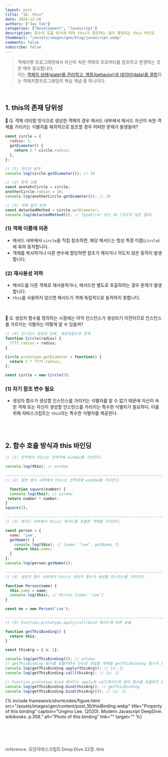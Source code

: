 ```yaml
---
layout: post
title: "16. this"
date: 2024-12-20
authors: ["Jay Tak"]
categories: ["Development", "Javascript"]
description: 함수의 호출 방식에 따라 this가 참조하는 값이 결정되는 this 바인딩
thumbnail: "/assets/images/gen/blog/javascript.webp"
comments: false
subscribe: false
---
```


> 객체지향 프로그래밍에서 자신이 속한 객체의 프로퍼티를 참조하고 변경하는 것은 매우 중요합니다.<br> 이는 [객체의 상태(state)를 관리하고, 행동(behavior)과 데이터(data)를 결합](#)하는 객제치향프로그래밍의 핵심 개념 중 하나이다.

<br>

## 1. this의 존재 당위성

🧐 Q. 객체 리터럴 방식으로 생성한 객체의 경우 메서드 내부에서 메서드 자신이 속한 객체를 가리키는 식별자를 재귀적으로 참조할 경우 어떠한 문제가 발생될까?

```javascript
const circle = {
  radius: 5,
  getDiameter() {
    return 2 * circle.radius;
  },
};

// (1) 의도한 동작
console.log(circle.getDiameter()); // 10

// (2) 문제 상황
const anotehrCircle = circle;
anotherCircle.radius = 10;
console.log(anotherCircle.getDiameter()); // 20

// (3) 객체 참조 변경
const detachedMethod = circle.getDiameter;
console.log(detachedMethod()); // TypeError 또는 10 (의도치 않은 결과)
```

### (1) 객체 이름에 의존

- 메서드 내부에서 `circle`을 직접 참조하면, 해당 메서드는 항상 특정 이름(`circle`)에 묶여 동작합니다.
- 객체를 복사하거나 다른 변수에 할당하면 참조가 깨지거나 의도치 않은 동작이 발생합니다.

### (2) 재사용성 저하

- 메서드를 다른 객체로 재사용하거나, 메서드만 별도로 호출하려는 경우 문제가 발생합니다.
- `this`를 사용하지 않으면 메서드가 객체 독립적으로 동작하지 못합니다.

<br>

🧐 Q. 생성자 함수를 정의하는 시점에는 아직 인스턴스가 생성되기 이전이므로 인스턴스를 가르키는 식별자는 어떻게 알 수 있을까?

```javascript
// (4) 인스턴스 생성의 전제, 생성자함수의 존재
function Circle(radius) {
  ????.radius = radius;
}

Circle.prototype.getDiameter = function() {
  return 2 * ????.radius;
};

const circle = new Circle(5);

```

### (1) 자기 참조 변수 필요

- 생성자 함수가 생성할 인스턴스를 가리키는 식별자를 알 수 없기 때문에 자신이 속한 객체 또는 자신이 생성할 인스턴스를 가리키는 특수한 식별자가 필요하다. 이를 위해 자바스크립트는 `this`라는 특수한 식별자를 제공한다.

<br><br>

## 2. 함수 호출 방식과 this 바인딩

```javascript
// (1) 전역에서 this는 전역객체 window를 가리킨다.

console.log(this); // window

-----------------------------------------------------------------------------------------
// (2) 일반 함수 내부에서 this는 전역객체 window를 가리킨다.

  function square(number) {
  console.log(this); // window
 return number * number;
}
square(2);

-----------------------------------------------------------------------------------------
// (3) 메서드 내부에서 this는 메서드를 호출한 객체를 가리킨다.

const person = {
  name: 'Lee',
  getName() {
    console.log(this); // {name: "Lee", getNameL f}
    return this.name;
  }
};
console.log(person.getName());

-----------------------------------------------------------------------------------------
// (4) 생성자 함수 내부에서 this는 생성자 함수가 생성할 인스턴스를 가리킨다.

function Person(name) {
  this.name = name;
  console.log(this); // Person {name: 'Lee'}
}

const me = new Person('Lee');

-----------------------------------------------------------------------------------------
// (5) Function.prototype.apply/call/bind 메서드에 의한 호출

function getThisBinding() {
  return this;
}

const thisArg = { a: 1};

console.log(getThisBinding()); // window
// getThisBinding 함수를 호출하면서 인수로 전달할 객체를 getThisBinding 함수의 this에 바인딩한다.
console.log(getThisBinding.apply(thisArg)); // {a: 1}
console.log(getThisBinding.call(thisArg); // {a: 1}

// Function.prototype.bind 메서드는 apply와 call메서드와 달리 함수를 호출하지 않는다. 다만 첫 번째 인수로 전달한 값으로 this 바인딩이 교체된 함수를 새롭게 생성해 반환한다.
console.log(getThisBinding.bind(thisArg)); // getThisBinding
console.log(getThisBinding.bind(thisArg)()); // {a: 1}

```

{% include framework/shortcodes/figure.html src="/assets/images/gen/content/post_16/thisBinding.webp" title="Property of this binding" caption="Ungmo Lee. (2020). Modern Javascript DeepDive. wikibooks. p.358." alt="Photo of this binding" link="" target="" %}

<br><br><br>

#### <span style="color:grey">reference: 모던자바스크립트 Deep Dive 22장. this</span>
